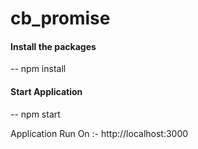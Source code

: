 # cb_promise

#### Install the packages

-- npm install
 
#### Start Application 

-- npm start
  
 Application Run On :- http://localhost:3000
